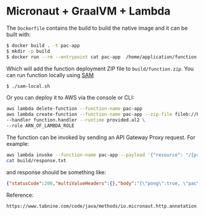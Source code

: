 # Micronaut + GraalVM + Lambda

The `Dockerfile` contains the build to build the native image and it can be built with:

```bash
$ docker build . -t pac-app
$ mkdir -p build
$ docker run --rm --entrypoint cat pac-app  /home/application/function.zip > build/function.zip
```

Which will add the function deployment ZIP file to `build/function.zip`. You can run function locally using [SAM](https://github.com/awslabs/aws-sam-cli/)

```bash
$ ./sam-local.sh
```

Or you can deploy it to AWS via the console or CLI:

```bash
aws lambda delete-function --function-name pac-app  
aws lambda create-function --function-name pac-app --zip-file fileb://build/function.zip \
--handler function.handler --runtime provided.al2 \
--role ARN_OF_LAMBDA_ROLE
```

The function can be invoked by sending an API Gateway Proxy request. For example:

```bash
aws lambda invoke --function-name pac-app --payload '{"resource": "/{proxy+}", "path": "/ping", "httpMethod": "GET"}' build/response.txt
cat build/response.txt
```

and response should be something like:

```json
{"statusCode":200,"multiValueHeaders":{},"body":"{\"pong\":true, \"pac\": true}","isBase64Encoded":false}
```

Reference:
```txt
https://www.tabnine.com/code/java/methods/io.micronaut.http.annotation.Controller/%3Cinit%3E
```
